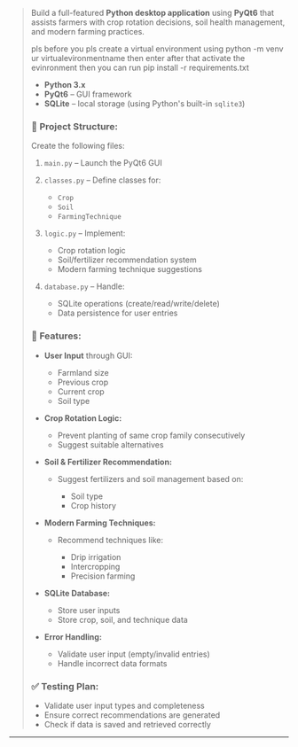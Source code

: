 
>
> Build a full-featured **Python desktop application** using **PyQt6** that assists farmers with crop rotation decisions, soil health management, and modern farming practices.
>
>pls before you pls create a virtual environment using 
> python -m venv ur virtualevironmentname then enter
>after that activate the evinronment 
> then you can run pip install -r requirements.txt
> * **Python 3.x**
> * **PyQt6** – GUI framework
> * **SQLite** – local storage (using Python's built-in `sqlite3`)
>
> ### 📁 Project Structure:
> Create the following files:
>
> 1. `main.py` – Launch the PyQt6 GUI
> 2. `classes.py` – Define classes for:
>
>    * `Crop`
>    * `Soil`
>    * `FarmingTechnique`
> 3. `logic.py` – Implement:
>
>    * Crop rotation logic
>    * Soil/fertilizer recommendation system
>    * Modern farming technique suggestions
> 4. `database.py` – Handle:
>
>    * SQLite operations (create/read/write/delete)
>    * Data persistence for user entries
>
> ### 🧠 Features:
>
> * **User Input** through GUI:
>
>   * Farmland size
>   * Previous crop
>   * Current crop
>   * Soil type
> * **Crop Rotation Logic:**
>
>   * Prevent planting of same crop family consecutively
>   * Suggest suitable alternatives
> * **Soil & Fertilizer Recommendation:**
>
>   * Suggest fertilizers and soil management based on:
>
>     * Soil type
>     * Crop history
> * **Modern Farming Techniques:**
>
>   * Recommend techniques like:
>
>     * Drip irrigation
>     * Intercropping
>     * Precision farming
> * **SQLite Database:**
>
>   * Store user inputs
>   * Store crop, soil, and technique data
> * **Error Handling:**
>
>   * Validate user input (empty/invalid entries)
>   * Handle incorrect data formats
>
> ### ✅ Testing Plan:
>
> * Validate user input types and completeness
> * Ensure correct recommendations are generated
> * Check if data is saved and retrieved correctly

---
